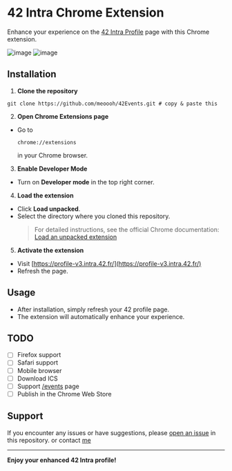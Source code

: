 # 42 Intra Chrome Extension

Enhance your experience on the [42 Intra Profile](https://profile-v3.intra.42.fr/) page with this Chrome extension.

![image](https://github.com/user-attachments/assets/78640749-f02d-4d2e-a3ac-9f08c14ed6cf)
![image](https://github.com/user-attachments/assets/1f509e24-349d-4de6-bb46-85cfd05e45d5)

## Installation

1. **Clone the repository**
```
git clone https://github.com/meoooh/42Events.git # copy & paste this
```

2. **Open Chrome Extensions page**
- Go to
	```
	chrome://extensions
	```
	in your Chrome browser.

3. **Enable Developer Mode**
- Turn on **Developer mode** in the top right corner.

4. **Load the extension**
- Click **Load unpacked**.
- Select the directory where you cloned this repository.
	> For detailed instructions, see the official Chrome documentation:
	> [Load an unpacked extension](https://developer.chrome.com/docs/extensions/get-started/tutorial/hello-world#load-unpacked)

5. **Activate the extension**
- Visit [https://profile-v3.intra.42.fr/](https://profile-v3.intra.42.fr/)
- Refresh the page.

## Usage

- After installation, simply refresh your 42 profile page.
- The extension will automatically enhance your experience.

## TODO

- [ ] Firefox support
- [ ] Safari support
- [ ] Mobile browser
- [ ] Download ICS
- [ ] Support [/events](https://profile.intra.42.fr/events) page
- [ ] Publish in the Chrome Web Store

## Support

If you encounter any issues or have suggestions, please [open an issue](https://github.com/meoooh/42Events/issues/new) in this repository. or contact [me](https://profile-v3.intra.42.fr/users/hangkim)

---

**Enjoy your enhanced 42 Intra profile!**
